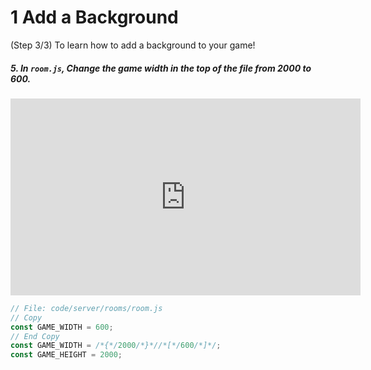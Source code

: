 # 1 Add a Background

(Step 3/3) To learn how to add a background to your game!

##### 5. In `room.js`, Change the game width in the top of the file from 2000 to 600.

<iframe width="560" height="315" src="https://www.youtube.com/embed/FkYavSuOwCk" frameborder="0" allow="accelerometer; autoplay; clipboard-write; encrypted-media; gyroscope; picture-in-picture" allowfullscreen></iframe><br>

```javascript
// File: code/server/rooms/room.js
// Copy
const GAME_WIDTH = 600;
// End Copy
const GAME_WIDTH = /*{*/2000/*}*//*[*/600/*]*/;
const GAME_HEIGHT = 2000;
```

